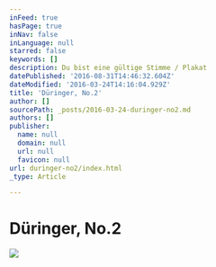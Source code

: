 ```yaml
---
inFeed: true
hasPage: true
inNav: false
inLanguage: null
starred: false
keywords: []
description: Du bist eine gültige Stimme / Plakat
datePublished: '2016-08-31T14:46:32.604Z'
dateModified: '2016-03-24T14:16:04.929Z'
title: 'Düringer, No.2'
author: []
sourcePath: _posts/2016-03-24-duringer-no2.md
authors: []
publisher:
  name: null
  domain: null
  url: null
  favicon: null
url: duringer-no2/index.html
_type: Article

---
```

# Düringer, No.2
![](https://s3-us-west-2.amazonaws.com/the-grid-img/p/400e023a8dfdfd87c76e77b677d082fa5af17871.jpg)